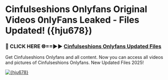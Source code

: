 # Cinfulseshions Onlyfans Original Videos 0nlyFans Leaked - Files Updated! ({hju678})

<h3>🔴 CLICK HERE 🌐==►► <a href="https://tinyurl.com/ms9xzufz" rel="nofollow">Cinfulseshions Onlyfans Updated Files</a></h3>

Get Cinfulseshions Onlyfans and all content. Now you can access all videos and pictures of Cinfulseshions Onlyfans. New Updated Files 2025!

[![{hju678}](https://i.imgur.com/PQ7UWWw.gif)](https://tinyurl.com/ms9xzufz)
